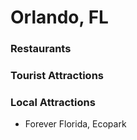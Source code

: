 # Orlando, FL

### Restaurants

### Tourist Attractions

### Local Attractions
- Forever Florida, Ecopark
